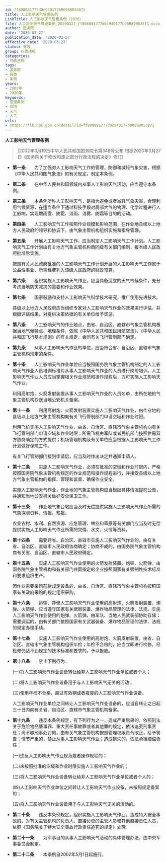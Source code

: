 ```yaml
---
id: ff808081777d0c940177b90989053871
title: 人工影响天气管理条例
LinkTitle: 人工影响天气管理条例（2020）
file: 人工影响天气管理条例_20200327_ff808081777d0c940177b90989053871.docx
author: 国务院
date: '2020-03-27'
publication_date: '2020-03-27'
effective_date: '2020-03-27'
status: 有效
group: 行政法规
categories:
- 行政法规
tags:
- 国务院
- 有效
- 条例
years:
- 2002年
- 2020年
keywords:
- 管理条例
- 影响
- 天气
- 人工
urls:
- https://flk.npc.gov.cn/detail?id=ff808081777d0c940177b90989053871
---
```


**人工影响天气管理条例**

> (2002年3月19日中华人民共和国国务院令第348号公布 根据2020年3月27日《国务院关于修改和废止部分行政法规的决定》修订)

- **第一条**　　为了加强对人工影响天气工作的管理，防御和减轻气象灾害，根据《中华人民共和国气象法》的有关规定，制定本条例。

- **第二条**　　在中华人民共和国领域内从事人工影响天气活动，应当遵守本条例。

- **第三条**　　本条例所称人工影响天气，是指为避免或者减轻气象灾害，合理利用气候资源，在适当条件下通过科技手段对局部大气的物理、化学过程进行人工影响，实现增雨雪、防雹、消雨、消雾、防霜等目的的活动。

- **第四条**　　人工影响天气工作按照作业规模和影响范围，在作业地县级以上地方人民政府的领导和协调下，由气象主管机构组织实施和指导管理。

- **第五条**　　开展人工影响天气工作，应当制定人工影响天气工作计划。人工影响天气工作计划由有关地方气象主管机构商同级有关部门编制，报本级人民政府批准后实施。

  按照有关人民政府批准的人工影响天气工作计划开展的人工影响天气工作属于公益性事业，所需经费列入该级人民政府的财政预算。

- **第六条**　　组织实施人工影响天气作业，应当具备适宜的天气气候条件，充分考虑当地防灾减灾的需要和作业效果。

- **第七条**　　国家鼓励和支持人工影响天气科学技术研究，推广使用先进技术。

  县级以上地方人民政府应当组织专家对人工影响天气作业的效果进行评估，并根据评估结果，对提供决策依据的有关单位给予奖惩。

- **第八条**　　人工影响天气的作业地点，由省、自治区、直辖市气象主管机构根据当地气候特点、地理条件，依照《中华人民共和国民用航空法》、《中华人民共和国飞行基本规则》的有关规定，会同有关飞行管制部门确定。

- **第九条**　　从事人工影响天气作业的单位，应当符合省、自治区、直辖市气象主管机构规定的条件。

- **第十条**　　人工影响天气作业单位应当按照国务院气象主管机构制定的人工影响天气作业人员培训标准对从事人工影响天气作业的人员进行岗前培训。人工影响天气作业人员应当掌握相关作业规范和操作规程后，方可实施人工影响天气作业。

  利用高射炮、火箭发射装置从事人工影响天气作业的人员名单，由所在地的气象主管机构抄送当地公安机关备案。

- **第十一条**　　利用高射炮、火箭发射装置实施人工影响天气作业，由作业地的县级以上地方气象主管机构向有关飞行管制部门申请空域和作业时限。

  利用飞机实施人工影响天气作业，由省、自治区、直辖市气象主管机构向有关飞行管制部门申请空域和作业时限；所需飞机由军队或者民航部门按照供需双方协商确定的方式提供；机场管理机构及有关单位应当根据人工影响天气工作计划做好保障工作。

  有关飞行管制部门接到申请后，应当及时作出决定并通知申请人。

- **第十二条**　　实施人工影响天气作业，必须在批准的空域和作业时限内，严格按照国务院气象主管机构规定的作业规范和操作规程进行，并接受县级以上地方气象主管机构的指挥、管理和监督，确保作业安全。

  实施人工影响天气作业，作业地的气象主管机构应当根据具体情况提前公告，并通知当地公安机关做好安全保卫工作。

- **第十三条**　　作业地气象台站应当及时无偿提供实施人工影响天气作业所需的气象探测资料、情报、预报。

  农业农村、水利、自然资源、应急管理、林业和草原等有关部门应当及时无偿提供实施人工影响天气作业所需的灾情、水文、火情等资料。

- **第十四条**　　需要跨省、自治区、直辖市实施人工影响天气作业的，由有关省、自治区、直辖市人民政府协商确定；协商不成的，由国务院气象主管机构商有关省、自治区、直辖市人民政府确定。

- **第十五条**　　实施人工影响天气作业使用的火箭发射装置、炮弹、火箭弹，由国务院气象主管机构和有关部门共同指定的企业按照国家有关强制性技术标准和要求组织生产。

  因作业需要采购前款规定设备的，由省、自治区、直辖市气象主管机构按照国家有关政府采购的规定组织采购。

- **第十六条**　　运输、存储人工影响天气作业使用的高射炮、火箭发射装置、炮弹、火箭弹，应当遵守国家有关武器装备、爆炸物品管理的法律、法规。实施人工影响天气作业使用的炮弹、火箭弹，由军队、当地人民武装部协助存储；需要调运的，由有关部门依照国家有关武器装备、爆炸物品管理的法律、法规的规定办理手续。

- **第十七条**　　实施人工影响天气作业使用的高射炮、火箭发射装置，由省、自治区、直辖市气象主管机构组织年检；年检不合格的，应当立即进行检修，经检修仍达不到规定的技术标准和要求的，予以报废。

- **第十八条**　　禁止下列行为：

  (一)将人工影响天气作业设备转让给非人工影响天气作业单位或者个人；

  (二)将人工影响天气作业设备用于与人工影响天气无关的活动；

  (三)使用年检不合格、超过有效期或者报废的人工影响天气作业设备。

  人工影响天气作业单位之间转让人工影响天气作业设备的，应当自转让之日起三十日内向有关省、自治区、直辖市气象主管机构备案。

- **第十九条**　　违反本条例规定，有下列行为之一，造成严重后果的，依照刑法关于危险物品肇事罪、重大责任事故罪或者其他罪的规定，依法追究刑事责任；尚不够刑事处罚的，由有关气象主管机构按照管理权限责令改正，给予警告；情节严重的，禁止从事人工影响天气作业；造成损失的，依法承担赔偿责任：

  (一)违反人工影响天气作业规范或者操作规程的；

  (二)未按照批准的空域和作业时限实施人工影响天气作业的；

  (三)将人工影响天气作业设备转让给非人工影响天气作业单位或者个人的；

  (四)人工影响天气作业单位之间转让人工影响天气作业设备，未按照规定备案的；

  (五)将人工影响天气作业设备用于与人工影响天气无关的活动的。

- **第二十条**　　违反本条例规定，组织实施人工影响天气作业，造成特大安全事故的，对有关主管机构的负责人、直接负责的主管人员和其他直接责任人员，依照《国务院关于特大安全事故行政责任追究的规定》处理。

- **第二十一条**　　为军事目的从事人工影响天气活动的具体管理办法，由中央军事委员会制定。

- **第二十二条**　　本条例自2002年5月1日起施行。
